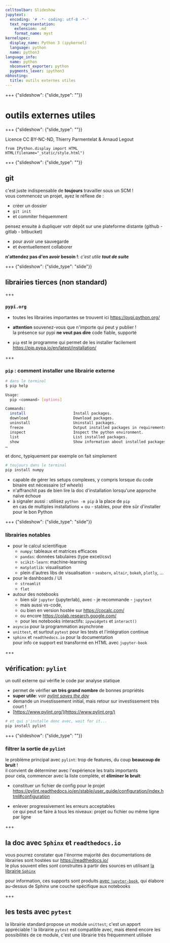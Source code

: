 ```yaml
---
celltoolbar: Slideshow
jupytext:
  encoding: '# -*- coding: utf-8 -*-'
  text_representation:
    extension: .md
    format_name: myst
kernelspec:
  display_name: Python 3 (ipykernel)
  language: python
  name: python3
language_info:
  name: python
  nbconvert_exporter: python
  pygments_lexer: ipython3
nbhosting:
  title: outils externes utiles
---
```


+++ {"slideshow": {"slide_type": ""}}

# outils externes utiles

+++ {"slideshow": {"slide_type": ""}}

Licence CC BY-NC-ND, Thierry Parmentelat & Arnaud Legout

```{code-cell} ipython3
from IPython.display import HTML
HTML(filename="_static/style.html")
```

+++ {"slideshow": {"slide_type": ""}}

## git

c'est juste indispensable de **toujours** travailler sous un SCM !  
vous commencez un projet, ayez le réflexe de :

* créer un dossier
* `git init`
* et commiter fréquemment

pensez ensuite à dupliquer votr dépôt sur une plateforme distante (github - gitlab - bitbucket)

* pour avoir une sauvegarde
* et éventuellement collaborer

**n'attendez pas d'en avoir besoin !**:  *c'est utile **tout de suite***

+++ {"slideshow": {"slide_type": "slide"}}

## librairies tierces (non standard)

+++

### `pypi.org`

* toutes les librairies importantes se trouvent ici  <https://pypi.python.org/>
* **attention** souvenez-vous que n'importe qui peut y publier !  
  la présence sur pypi **ne veut pas dire** code fiable, supporté

* `pip` est le programme qui permet de les installer facilement  
  <https://pip.pypa.io/en/latest/installation/>

+++

### `pip` : comment installer une librairie externe

```bash
# dans le terminal
$ pip help

Usage:
  pip <command> [options]

Commands:
  install                     Install packages.
  download                    Download packages.
  uninstall                   Uninstall packages.
  freeze                      Output installed packages in requirements format.
  inspect                     Inspect the python environment.
  list                        List installed packages.
  show                        Show information about installed packages.
…
```

et donc, typiquement par exemple on fait simplement

```bash
# toujours dans le terminal
pip install numpy
```

* capable de gérer les setups complexes, y compris lorsque du code binaire est nécessaire (cf *wheels*) 
* n'affranchit pas de bien lire la doc d'installation lorsqu'une approche naïve échoue
* à signaler aussi : utilisez
  `python -m pip` à la place de `pip`  
  en cas de multiples installations + ou - stables, pour être sûr d'installer pour le bon Python

+++ {"slideshow": {"slide_type": "slide"}}

### librairies notables

* pour le calcul scientifique
  * `numpy`: tableaux et matrices efficaces
  * `pandas`: données tabulaires (type excel/csv)
  * `scikit-learn`: machine-learning
  * `matplotlib`: visualisation
  * plein d'autres libs de visualisation - `seaborn`, `altair`, `bokeh`, `plotly`, ...
* pour le dashboards / UI
  * `streamlit`
  * `flet`
* autour des notebooks
  * bien sûr `jupyter` (jupyterlab), avec - je recommande - `jupytext`
  * mais aussi vs-code,
  * ou bien en version hostée sur <https://cocalc.com/>
  * ou encore <https://colab.research.google.com/>
  * pour les notebooks interactifs: `ipywidgets` et `interact()`
* `asyncio` pour la programmation asynchrone
* `unittest`, et surtout `pytest` pour les tests et l'intégration continue
* `sphinx` et `readthedocs.io` pour la documentation  
  pour info ce support est transformé en HTML avec `jupyter-book`

+++

## vérification: `pylint`

un outil externe qui vérifie le code par analyse statique

* permet de vérifier **un très grand nombre** de bonnes propriétés
* **super utile**: voir [*pylint saves the day*](https://codewithoutrules.com/2016/10/19/pylint/)
* demande un investissement initial, mais retour sur investissement très court !
* [https://www.pylint.org/](https://www.pylint.org/)

```bash
# et qui s'installe donc avec, wait for it...
pip install pylint
```

+++ {"slideshow": {"slide_type": ""}}

### filtrer la sortie de `pylint`

le problème principal avec `pylint`: trop de features, du coup **beaucoup de bruit** !  
il convient de déterminer avec l'expérience les traits importants  
pour cela, commencer avec la liste complète, et **éliminer le bruit**:

* constituer un fichier de config pour le projet  
  <https://pylint.readthedocs.io/en/stable/user_guide/configuration/index.html#configuration>

* enlever progressivement les erreurs acceptables  
  ce qui peut se faire à tous les niveaux: projet  ou fichier ou  même ligne par ligne

+++

## la doc avec `Sphinx` et `readthedocs.io`

vous pourrez constater que l'énorme majorité des documentations de librairies sont hostées sur <https://readthedocs.io/>  
le plus souvent elles sont construites à partir des sources en utilisant [la librairie `Sphinx`](https://www.sphinx-doc.org/en/master/)

pour information, ces supports sont produits [avec `jupyter-book`](https://jupyterbook.org/en/stable/intro.html), qui élabore au-dessus de Sphinx une couche spécifique aux notebooks

+++

## les tests avec `pytest`

la librairie standard propose un module `unittest`; c'est un apport appréciable ! 
la librairie `pytest` est compatible avec, mais étend encore les possibilités de ce module, c'est une librairie très fréquemment utilisée
